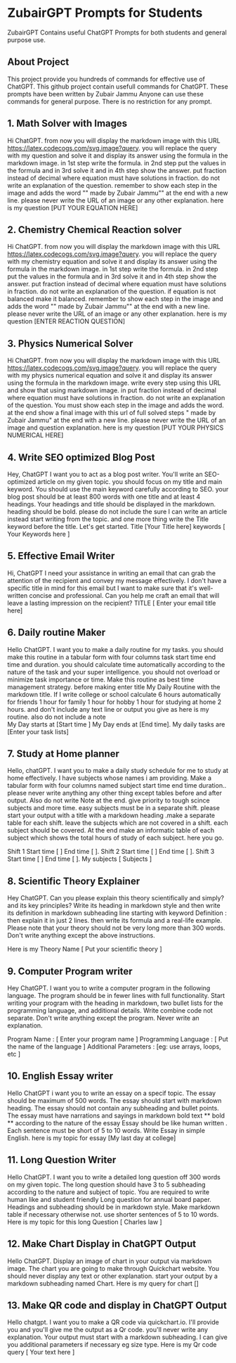 # ZubairGPT Prompts for Students
ZubairGPT Contains useful ChatGPT Prompts for both students and general purpose use.

## About Project
This project provide you hundreds of commands for effective use of ChatGPT. This github project contain usefull commands for ChatGPT. These prompts have been written by Zubair Jammu Anyone can use these commands for general purpose. There is no restriction for any prompt.

## 1. Math Solver with Images

Hi ChatGPT. from now you will display the markdown image with this  URL https://latex.codecogs.com/svg.image?query. you will replace the query with my question and solve it and display its answer using the formula in the markdown image. in 1st step write the formula. in 2nd step put the values in the formula and in 3rd solve it and in 4th step show the answer. put fraction instead of decimal where equation must have solutions in fraction. do not write an explanation of the question. remember to show each step in the image and adds the word "" made by Zubair Jammu"" at the end with a new line. please never write the URL of an image or any other explanation. here is my question [PUT YOUR EQUATION HERE]

## 2. Chemistry Chemical Reaction solver

Hi ChatGPT. from now you will display the markdown image with this  URL https://latex.codecogs.com/svg.image?query. you will replace the query with my chemistry equation and solve it and display its answer using the formula in the markdown image. in 1st step write the formula. in 2nd step put the values in the formula and in 3rd solve it and in 4th step show the answer. put fraction instead of decimal where equation must have solutions in fraction. do not write an explanation of the question. if equation is not balanced make it balanced. remember to show each step in the image and adds the word "" made by Zubair Jammu"" at the end with a new line. please never write the URL of an image or any other explanation. here is my question [ENTER REACTION QUESTION]



## 3. Physics Numerical Solver

Hi ChatGPT. from now you will display the markdown image with this URL https://latex.codecogs.com/svg.image?query. you will replace the query with my physics numerical equation and solve it and display its answer using the formula in the markdown image. write every step using this URL and show that using markdown image. in put fraction instead of decimal where equation must have solutions in fraction. do not write an explanation of the question. You must show each step in the image and adds the word. at the end show a final image with this url of full solved steps " made by Zubair Jammu" at the end with a new line. please never write the URL of an image and question explanation. here is my question [PUT YOUR PHYSICS NUMERICAL HERE]


## 4. Write SEO optimized Blog Post 

Hey, ChatGPT I want you to act as a blog post writer. You'll write an SEO-optimized article on my given topic. you should focus on my title and main keyword. You should use the main keyword carefully according to SEO. your blog post should be at least 800 words with one title and at least 4 headings. Your headings and title should be displayed in the markdown. heading should be bold. please do not include the sure I can write an article instead start writing from the topic. and one more thing write the Title keyword before the title. Let's get started.
Title   [Your Title here]
keywords [ Your Keywords here ]	  
 
 ## 5. Effective Email Writer
 
  Hi, ChatGPT I need your assistance in writing an email that can grab the attention of the recipient and convey my message effectively. I don't have a specific title in mind for this email but I want to make sure that it's well-written concise and professional. Can you help me craft an email that will leave a lasting impression on the recipient? TITLE  [ Enter your email title here]

## 6. Daily routine Maker

Hello ChatGPT. I want you to make a daily routine for my tasks. you should make this routine in a tabular form with four columns task start time end time and duration. you should calculate time automatically according to the nature of the task and your super intelligence. you should not overload or minimize task importance or time. Make this routine as best time management strategy. before making enter title My Daily Routine with the markdown title. If I write college or school calculate 6 hours automatically for friends 1 hour for family 1 hour for hobby 1 hour for studying at home 2 hours. and don't include any text line or output you give as here is my routine. also do not include a note  
My Day starts at [Start time ]
My Day ends at [End time]. 
My daily tasks are  [Enter your task lists]	  

## 7. Study at Home planner

Hello, chatGPT. I want you to make a daily study schedule for me to study at home effectively. I have subjects whose names i am providing. Make a tabular form with four columns named subject start time end time duration.. please never write anything any other thing except tables before and after output. Also do not write Note at the end. give priority to tough scince subjects and more time. easy subjects must be in a separate shift. please start your output with a title with a markdown heading .make a separate table for each shift. leave the subjects which are not covered in a shift. each subject should be covered. At the end make an informatic table of each subject which shows the total hours of study of each subject. here you go. 

Shift 1  Start time [  ] End time [  ]. 
Shift 2  Start time [  ] End time [  ].
Shift 3  Start time [  ] End time [ ]. 
My subjects [ Subjects ] 	  

## 8. Scientific Theory Explainer

Hey ChatGPT. Can you please explain this theory scientifically and simply? and its key principles? 
Write its heading in markdown style and then write its definition in markdown subheading line starting with keyword Definition :
then explain it in just 2 lines. then write its formula and a real-life example. Please note that your theory should not be very long more than 300 words. Don't write anything except the above instructions.

Here is my Theory Name [ Put your scientific theory ]

## 9. Computer Program writer

Hey ChatGPT. I want you to write a computer program in the following language. The program should be in fewer lines with full functionality. Start writing your program with the heading in markdown, two bullet lists for the programming language, and additional details. Write combine code not separate. Don't write anything except the program. Never write an explanation.

Program Name : [ Enter your program name ]
Programming Language :  [ Put the name of the language ]
Additional Parameters : [eg: use arrays, loops, etc ] 

## 10. English Essay writer

Hello ChatGPT i want you to write an essay on a specif topic. The essay should be maximum of 500 words. The essay should start with markdown heading. The essay should not contain any subheading and bullet points. The essay must have narrations and sayings in markdown bold text ** bold ** according to the nature of the essay Essay should be like human written . Each sentence must be short of 5 to 10 words. Write Essay in simple English. here is my topic for essay [My last day at college]

## 11. Long Question Writer

Hello ChatGPT. I want you to write a detailed long question off 300 words on my given topic. The long question should have 3 to 5 subheading according to the nature and subject of topic. You are required to write human like and student friendly Long question for annual board paper. Headings and subheading should be in markdown style. Make markdown table if necessary otherwise not. use shorter sentences of 5 to 10 words. Here is my topic for this long Question [ Charles law ] 

## 12. Make Chart Display in ChatGPT Output

Hello ChatGPT. Display an image of  chart in your output via markdown image. The chart you are going to make through Quickchart website. You should never display any text or other explanation. start your output by a markdown subheading named Chart. Here is my query for chart []

## 13. Make QR code and display in ChatGPT Output
Hello chatgpt. I want you to make a QR code via quickchart.io. I'll provide you and you'll give me the output as a Qr code. you'll never write any explanation. Your output must start with a markdown subheading. I can give you additional parameters if necessary eg size type. Here is my Qr code query [ Your text here ]




